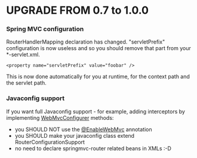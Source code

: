 UPGRADE FROM 0.7 to 1.0.0
=========================

### Spring MVC configuration

RouterHandlerMapping declaration has changed.
"servletPrefix" configuration is now useless and so you should remove that part from your *-servlet.xml.

    <property name="servletPrefix" value="foobar" />

This is now done automatically for you at runtime, for the context path and the servlet path.

### Javaconfig support

If you want full Javaconfig support - for example, adding interceptors by implementing [WebMvcConfigurer](http://static.springsource.org/spring/docs/current/javadoc-api/org/springframework/web/servlet/config/annotation/WebMvcConfigurer.html) methods:

* you SHOULD NOT use the [@EnableWebMvc](http://static.springsource.org/spring/docs/current/javadoc-api/org/springframework/web/servlet/config/annotation/EnableWebMvc.html) annotation
* you SHOULD make your javaconfig class extend RouterConfigurationSupport
* no need to declare springmvc-router related beans in XMLs :-D
